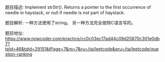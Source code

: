﻿题目描述:
Implement strStr().
Returns a pointer to the first occurrence of needle in haystack, or null if needle is not part of haystack.

题目解析:
一种方法使用了string。
另一种方法完全按照C语言写的。

题目地址:
https://www.nowcoder.com/practice/cc0c03ec17ad44c09d25870c301e0db7?tpId=46&tqId=29151&tPage=7&rp=7&ru=/ta/leetcode&qru=/ta/leetcode/question-ranking